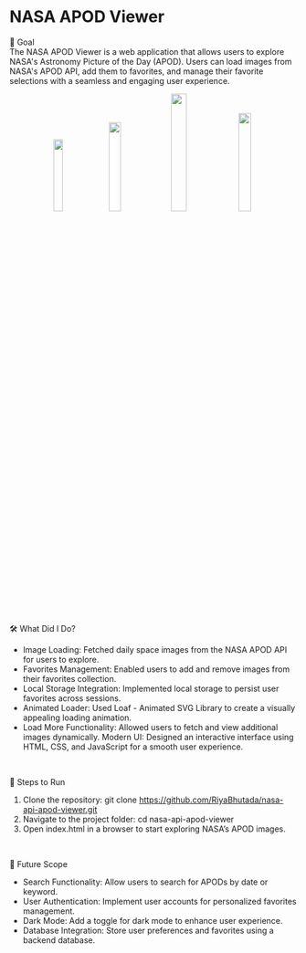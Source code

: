 # NASA APOD Viewer
🎯 Goal <br/>
The NASA APOD Viewer is a web application that allows users to explore NASA's Astronomy Picture of the Day (APOD). Users can load images from NASA's APOD API, add them to favorites, and manage their favorite selections with a seamless and engaging user experience.
<br/>

<div align="center">
  <img width="18%" src="https://github.com/user-attachments/assets/f6c6ea6e-07c4-48e8-8939-bc2b000b8085" />
  <img width="20%" src="https://github.com/user-attachments/assets/96d806dc-8fb7-4508-8c08-19319ddadfea" />
  <img width="23%" src="https://github.com/user-attachments/assets/0f3324ee-11d3-4086-802c-2314fc561c48" />
  <img width="21%" src="https://github.com/user-attachments/assets/c5dbd57d-087b-4779-91a3-ab91ba7424b0" />
</div>
<br/>

🛠 What Did I Do?
- Image Loading: Fetched daily space images from the NASA APOD API for users to explore.
- Favorites Management: Enabled users to add and remove images from their favorites collection.
- Local Storage Integration: Implemented local storage to persist user favorites across sessions.
- Animated Loader: Used Loaf - Animated SVG Library to create a visually appealing loading animation.
- Load More Functionality: Allowed users to fetch and view additional images dynamically.
Modern UI: Designed an interactive interface using HTML, CSS, and JavaScript for a smooth user experience.
<br/>

🚀 Steps to Run
1) Clone the repository: git clone https://github.com/RiyaBhutada/nasa-api-apod-viewer.git
2) Navigate to the project folder: cd nasa-api-apod-viewer
3) Open index.html in a browser to start exploring NASA’s APOD images.
<br/>

🔮 Future Scope
- Search Functionality: Allow users to search for APODs by date or keyword.
- User Authentication: Implement user accounts for personalized favorites management.
- Dark Mode: Add a toggle for dark mode to enhance user experience.
- Database Integration: Store user preferences and favorites using a backend database.
